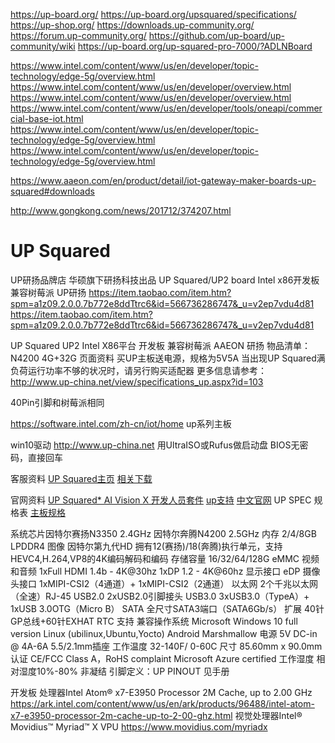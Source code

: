 




https://up-board.org/
https://up-board.org/upsquared/specifications/
https://up-shop.org/
https://downloads.up-community.org/
https://forum.up-community.org/
https://github.com/up-board/up-community/wiki
https://up-board.org/up-squared-pro-7000/?ADLNBoard


https://www.intel.com/content/www/us/en/developer/topic-technology/edge-5g/overview.html
https://www.intel.com/content/www/us/en/developer/overview.html
https://www.intel.com/content/www/us/en/developer/overview.html
https://www.intel.com/content/www/us/en/developer/tools/oneapi/commercial-base-iot.html
https://www.intel.com/content/www/us/en/developer/topic-technology/edge-5g/overview.html
https://www.intel.com/content/www/us/en/developer/topic-technology/edge-5g/overview.html







https://www.aaeon.com/en/product/detail/iot-gateway-maker-boards-up-squared#downloads




http://www.gongkong.com/news/201712/374207.html


















# UP Squared

UP研扬品牌店
华硕旗下研扬科技出品
UP Squared/UP2 board Intel x86开发板 兼容树莓派 UP研扬
https://item.taobao.com/item.htm?spm=a1z09.2.0.0.7b772e8ddTtrc6&id=566736286747&_u=v2ep7vdu4d81
https://item.taobao.com/item.htm?spm=a1z09.2.0.0.7b772e8ddTtrc6&id=566736286747&_u=v2ep7vdu4d81

UP Squared UP2 Intel X86平台 开发板 兼容树莓派 AAEON 研扬
物品清单：N4200 4G+32G
页面资料
买UP主板送电源，规格为5V5A
当出现UP Squared满负荷运行功率不够的状况时，请另行购买适配器
更多信息请参考：http://www.up-china.net/view/specifications_up.aspx?id=103 

40Pin引脚和树莓派相同

https://software.intel.com/zh-cn/iot/home up系列主板

win10驱动 http://www.up-china.net
用UltraISO或Rufus做启动盘
BIOS无密码，直接回车

客服资料
[UP Squared主页](http://www.up-china.net/view/specifications_up.aspx?id=103)
[相关下载](http://www.up-china.net/view/up_download.aspx)

官网资料
[UP Squared* AI Vision X 开发人员套件](https://software.intel.com/zh-cn/iot/hardware/up-squared-ai-vision-dev-kit)
[up支持](https://www.up-community.org)
[中文官网](http://www.up-china.net)
UP SPEC 规格表
[主板规格](https://wiki.up-community.org/Hardware_Specification_UP2)

系统芯片因特尔赛扬N3350 2.4GHz 因特尔奔腾N4200 2.5GHz
内存 2/4/8GB LPDDR4
图像 因特尔第九代HD 拥有12(赛扬)/18(奔腾)执行单元，支持HEVC4,H.264,VP8的4K编码解码和编码
存储容量 16/32/64/128G eMMC
视频和音频 1xFull HDMI 1.4b - 4K@30hz    1xDP 1.2 - 4K@60hz
显示接口 eDP
摄像头接口 1xMIPI-CSI2（4通道）+ 1xMIPI-CSI2（2通道）
以太网 2个千兆以太网（全速）RJ-45
USB2.0 2xUSB2.0引脚接头
USB3.0 3xUSB3.0（TypeA）+ 1xUSB 3.0OTG（Micro B）
SATA 全尺寸SATA3端口（SATA6Gb/s）
扩展 40针GP总线+60针EXHAT
RTC 支持
兼容操作系统 Microsoft Windows 10 full version Linux (ubilinux,Ubuntu,Yocto) Android Marshmallow
电源 5V DC-in @ 4A-6A 5.5/2.1mm插座
工作温度 32-140F/ 0-60C
尺寸 85.60mm x 90.0mm
认证 CE/FCC Class A，RoHS complaint Microsoft Azure certified
工作湿度 相对湿度10%-80% 非凝结
引脚定义：UP PINOUT 见手册

开发板
处理器Intel Atom® x7-E3950 Processor 2M Cache, up to 2.00 GHz 
https://ark.intel.com/content/www/us/en/ark/products/96488/intel-atom-x7-e3950-processor-2m-cache-up-to-2-00-ghz.html
视觉处理器Intel® Movidius™ Myriad™ X VPU
https://www.movidius.com/myriadx





